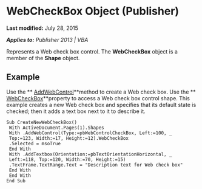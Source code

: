 
# WebCheckBox Object (Publisher)

 **Last modified:** July 28, 2015

 _**Applies to:** Publisher 2013 | VBA_

Represents a Web check box control. The  **WebCheckBox** object is a member of the **Shape** object.


## Example

Use the  ** [AddWebControl](94b54939-9627-6b38-4375-f1c87fc8c4f7.md)**method to create a Web check box. Use the  ** [WebCheckBox](13796525-584f-7109-5dea-1f2baf1efda7.md)**property to access a Web check box control shape. This example creates a new Web check box and specifies that its default state is checked; then it adds a text box next to it to describe it.


```
Sub CreateNewWebCheckBox() 
 With ActiveDocument.Pages(1).Shapes 
 With .AddWebControl(Type:=pbWebControlCheckBox, Left:=100, _ 
 Top:=123, Width:=17, Height:=12).WebCheckBox 
 .Selected = msoTrue 
 End With 
 With .AddTextbox(Orientation:=pbTextOrientationHorizontal, _ 
 Left:=118, Top:=120, Width:=70, Height:=15) 
 .TextFrame.TextRange.Text = "Description text for Web check box" 
 End With 
 End With 
End Sub
```

